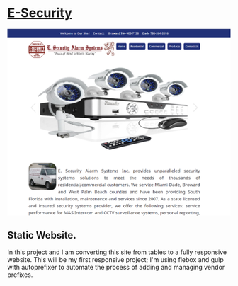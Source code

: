 # [E-Security](http://luminoushilt.github.io/E-Security/)

[![E-Security](hero-img.png)](http://luminoushilt.github.io/E-Security/)

## Static Website.

In this project and I am converting this site from tables to a fully responsive website.  This will be my first responsive project; I'm using flebox and gulp with autoprefixer to automate the process of adding and managing vendor prefixes.